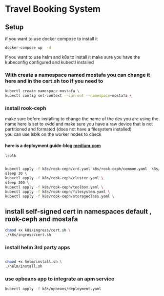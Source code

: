 # Travel Booking System

## Setup
if you want to use docker compose to install it 
```bash
docker-compose up  -d
```

if you want to use helm and k8s to install it 
make sure you have the kubeconfig configured and kubectl installed 

### With create a namespace  named mostafa you can change it here and in the cert.sh too if you need to

```bash
kubectl create namespace mostafa \
kubectl config set-context --current --namespace=mostafa \
```

### install rook-ceph
make sure before installing to change the name of the dev you are using the name here is set to xvdd and make sure you have a raw device that is not partitioned and formated {does not have a filesystem installed)  
you can use lsblk on the worker nodes to check
#### here is a deployment guide-blog  [medium.com](https://faun.pub/deploy-rook-ceph-on-kubernetes-3a2252f3732e)
```bash 
lsblk
```



```bash

kubectl apply -f k8s/rook-ceph/crd.yaml k8s/rook-ceph/common.yaml  k8s/rook-ceph/operator.yaml \
sleep 30 \
kubectl apply -f k8s/rook-ceph/cluster.yaml \
sleep 300 \
kubectl apply -f k8s/rook-ceph/toolbox.yaml \ 
kubectl apply -f k8s/rook-ceph/filesystem.yaml \
kubectl apply -f k8s/rook-ceph/storageclass.yaml \

```

## install self-signed cert in namespaces default , rook-ceph and mostafa
```bash
chmod +x k8s/ingress/cert.sh \
./k8s/ingress/cert.sh 
```

### install helm 3rd party apps 

```bash

chmod +x helm/install.sh \
./helm/install.sh 
```
### use opbeans app to integrate an apm service  

```bash
kubectl apply -f k8s/opbeans/deployment.yaml
```

